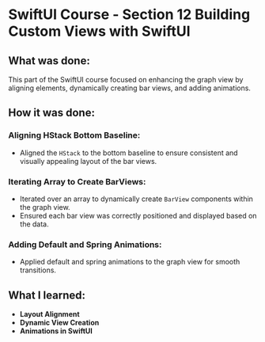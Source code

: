 # SwiftUI Course - Section 12 Building Custom Views with SwiftUI

## What was done:
This part of the SwiftUI course focused on enhancing the graph view by aligning elements, dynamically creating bar views, and adding animations.

## How it was done:
### Aligning HStack Bottom Baseline:
- Aligned the `HStack` to the bottom baseline to ensure consistent and visually appealing layout of the bar views.

### Iterating Array to Create BarViews:
- Iterated over an array to dynamically create `BarView` components within the graph view.
- Ensured each bar view was correctly positioned and displayed based on the data.

### Adding Default and Spring Animations:
- Applied default and spring animations to the graph view for smooth transitions.

## What I learned:
- **Layout Alignment**
- **Dynamic View Creation**
- **Animations in SwiftUI**

